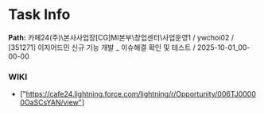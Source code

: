 # Task Info

**Path:** 카페24(주)\본사사업장\[CG]MI본부\창업센터\사업운영1 / ywchoi02 / [351271] 이지어드민 신규 기능 개발 _ 이슈해결 확인 및 테스트 / 2025-10-01_00-00-00

### WIKI
- ["https://cafe24.lightning.force.com/lightning/r/Opportunity/006TJ00000OaSCsYAN/view"]

